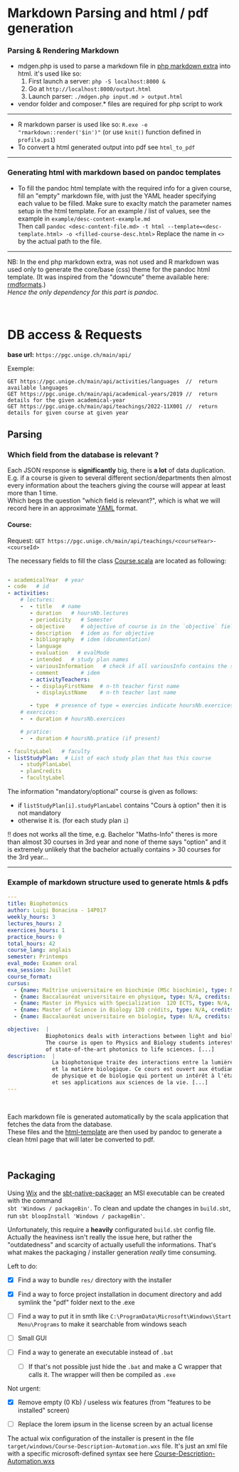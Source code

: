 # Markdown Parsing and html / pdf generation


### Parsing & Rendering Markdown


- mdgen.php is used to parse a markdown file in [php markdown extra](https://michelf.ca/projects/php-markdown/extra/)
into html. it's used like so:
  1. First launch a server: `php -S localhost:8000 &`
  2. Go at `http://localhost:8000/output.html`
  3. Launch parser: `./mdgen.php input.md > output.html`  
- vendor folder and composer.* files are required for php script to work
---

- R markdown parser is used like so: `R.exe -e "rmarkdown::render('$in')"`  (or use `knit()` function defined in `profile.ps1`)
- To convert a html generated output into pdf see `html_to_pdf`
---

### Generating html with markdown based on pandoc templates

- To fill the pandoc html template with the required info for a given course, 
fill an "empty" markdown file, with just the YAML header specifying
each value to be filled. Make sure to exaclty match the parameter names
setup in the html template.
For an example / list of values, see the example in `example/desc-content-example.md`  
Then call `pandoc <desc-content-file.md> -t html --template=<desc-template.html> -o <filled-course-desc.html>`
Replace the name in `<>` by the actual path to the file.  

---

NB: In the end php markdown extra, was not used and R markdown was
used only to generate the core/base (css) theme for the pandoc html template.
(It was inspired from the "downcute" theme available
here: [rmdformats](https://github.com/juba/rmdformats).)  
_Hence the only dependency for this part is pandoc._

<br/>


# DB access & Requests


**base url:** `https://pgc.unige.ch/main/api/`  

Exemple:

    GET https://pgc.unige.ch/main/api/activities/languages  //  return available languages
    GET https://pgc.unige.ch/main/api/academical-years/2019 //  return details for the given academical-year
    GET https://pgc.unige.ch/main/api/teachings/2022-11X001 //  return details for given course at given year


## Parsing


### Which field from the database is relevant ?


Each JSON response is **significantly** big, there is **a lot** of data duplication.
E.g. if a course is given to several different section/departments then almost every information
about the teachers giving the course will appear at least more than 1 time.  
Which begs the question "which field is relevant?", which is what we will record here in
an approximate [YAML](https://en.wikipedia.org/wiki/YAML) format.


#### Course:

Request: `GET https://pgc.unige.ch/main/api/teachings/<courseYear>-<courseId>`


The necessary fields to fill the class [Course.scala](https://github.com/David-Kyrat/Course-Description-Automation/blob/master/src/main/scala/ch/Course.scala) are located as following:


```YAML

- academicalYear  # year
- code   # id
- activities:
    # lectures: 
    -  - title   # name 
       - duration   # hoursNb.lectures
       - periodicity   # Semester
       - objective     # objective of course is in the `objective` field of 1st element of list of activities (the lectures)
       - description   # idem as for objective
       - bibliography  # idem (documentation)
       - language
       - evaluation   # evalMode
       - intended   # study plan names
       - variousInformation   # check if all variousInfo contains the same category of info => they dont
       - comment       # idem
       - activityTeachers:
       - - displayFirstName  # n-th teacher first name
         - displayLstName    # n-th teacher last name

       - type  # presence of type = exercies indicate hoursNb.exercices > 0, idem for hoursNb.practice
    # exercices:    
    -  - duration # hoursNb.exercices 

    # pratice:    
    -  - duration # hoursNb.pratice (if present)

- facultyLabel   # faculty
- listStudyPlan:  # List of each study plan that has this course
    - studyPlanLabel
    - planCredits
    - facultyLabel

```

The information "mandatory/optional" course is given as follows:

- if `listStudyPlan[i].studyPlanLabel` contains "Cours à option" then it is not mandatory
- otherwise it is. (for each study plan `i`)

!! does not works all the time, e.g. Bachelor "Maths-Info" theres is more
than almost 30 courses in 3rd year and none of theme says "option" and 
it is extremely unlikely that the bachelor actually contains > 30 courses for the 3rd year...


----


### Example of markdown structure used to generate  htmls & pdfs

```YAML
---
title: Biophotonics
author: Luigi Bonacina - 14P017
weekly_hours: 3
lectures_hours: 2
exercices_hours: 1
practice_hours: 0
total_hours: 42
course_lang: anglais
semester: Printemps
eval_mode: Examen oral
exa_session: Juillet
course_format: 
cursus:
  - {name: Maîtrise universitaire en biochimie (MSc biochimie), type: N/A, credits: 5}
  - {name: Baccalauréat universitaire en physique, type: N/A, credits: 5}
  - {name: Master in Physics with Specialization  120 ECTS, type: N/A, credits: 5}
  - {name: Master of Science in Biology 120 crédits, type: N/A, credits: 5}
  - {name: Baccalauréat universitaire en biologie, type: N/A, credits: 5}

objective:  |
            Biophotonics deals with interactions between light and biological matter. 
            The course is open to Physics and Biology students interested in the applications
            of state-of-the-art photonics to life sciences. [...]
description:  |
              La biophotonique traite des interactions entre la lumière
              et la matière biologique. Ce cours est ouvert aux étudiant-es
              de physique et de biologie qui portent un intérêt à l'état de l'art de la photonique
              et ses applications aux sciences de la vie. [...]
---
```


<br/>


Each markdown file is generated automatically by the scala application that fetches the data
from the database.  
These files and the [html-template](res/templates/desc-template.html) are then used by pandoc to generate a clean html page that will later be converted to pdf.


<br/>  


## Packaging

Using [Wix](https://wixtoolset.org/) and the [sbt-native-packager](https://www.scala-sbt.org/sbt-native-packager/index.html) an MSI executable can be created with the command  
`sbt 'Windows / packageBin'`. To clean and update the changes in `build.sbt`, run `sbt bloopInstall 'Windows / packageBin'`.

Unfortunately, this require a **heavily** configurated `build.sbt` config file. 
Actually the heaviness isn't really the issue here, but rather the "outdatedness" and scarcity of actually usefull the informations. That's what makes the packaging / installer generation *really* time consuming. 

Left to do:
- [x] Find a way to bundle `res/` directory with the installer
- [x] Find a way to force project installation in document directory and add symlink the "pdf" folder next to the .exe
- [ ] Find a way to put it in smth like `C:\ProgramData\Microsoft\Windows\Start Menu\Programs` to make it searchable from windows seach 
- [ ] Small GUI

- [ ] Find a way to generate an executable instead of `.bat`
    - [ ] If that's not possible just hide the `.bat` and make a C wrapper that calls it.
    The wrapper will then be compiled as `.exe`  

Not urgent:
- [x] Remove empty (0 Kb) / useless wix features (from "features to be installed" screen)
- [ ] Replace the lorem ipsum in the license screen by an actual license 


The actual wix configuration of the installer is present in the file `target/windows/Course-Description-Automation.wxs` file.
It's just an xml file with a specific microsoft-defined syntax see here [Course-Description-Automation.wxs](target/windows/Course-Description-Automation.wxs)
